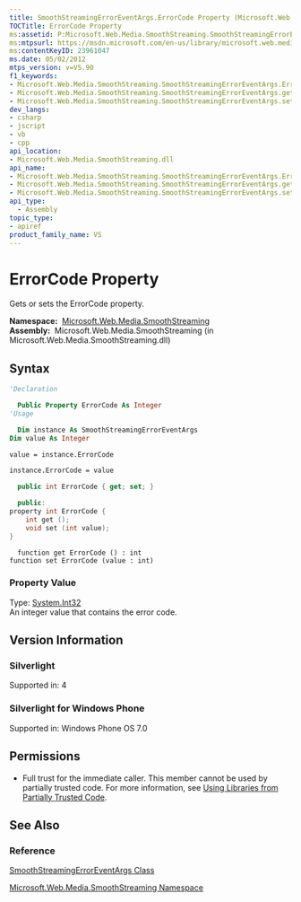 ```yaml
---
title: SmoothStreamingErrorEventArgs.ErrorCode Property (Microsoft.Web.Media.SmoothStreaming)
TOCTitle: ErrorCode Property
ms:assetid: P:Microsoft.Web.Media.SmoothStreaming.SmoothStreamingErrorEventArgs.ErrorCode
ms:mtpsurl: https://msdn.microsoft.com/en-us/library/microsoft.web.media.smoothstreaming.smoothstreamingerroreventargs.errorcode(v=VS.90)
ms:contentKeyID: 23961047
ms.date: 05/02/2012
mtps_version: v=VS.90
f1_keywords:
- Microsoft.Web.Media.SmoothStreaming.SmoothStreamingErrorEventArgs.ErrorCode
- Microsoft.Web.Media.SmoothStreaming.SmoothStreamingErrorEventArgs.get_ErrorCode
- Microsoft.Web.Media.SmoothStreaming.SmoothStreamingErrorEventArgs.set_ErrorCode
dev_langs:
- csharp
- jscript
- vb
- cpp
api_location:
- Microsoft.Web.Media.SmoothStreaming.dll
api_name:
- Microsoft.Web.Media.SmoothStreaming.SmoothStreamingErrorEventArgs.ErrorCode
- Microsoft.Web.Media.SmoothStreaming.SmoothStreamingErrorEventArgs.get_ErrorCode
- Microsoft.Web.Media.SmoothStreaming.SmoothStreamingErrorEventArgs.set_ErrorCode
api_type:
  - Assembly
topic_type:
- apiref
product_family_name: VS
---
```


# ErrorCode Property

Gets or sets the ErrorCode property.

**Namespace:**  [Microsoft.Web.Media.SmoothStreaming](microsoft-web-media-smoothstreaming-namespace_1.md)  
**Assembly:**  Microsoft.Web.Media.SmoothStreaming (in Microsoft.Web.Media.SmoothStreaming.dll)

## Syntax

```vb
'Declaration

  Public Property ErrorCode As Integer
'Usage

  Dim instance As SmoothStreamingErrorEventArgs
Dim value As Integer

value = instance.ErrorCode

instance.ErrorCode = value
```

```csharp
  public int ErrorCode { get; set; }
```

```cpp
  public:
property int ErrorCode {
    int get ();
    void set (int value);
}
```

```jscript
  function get ErrorCode () : int
function set ErrorCode (value : int)
```

### Property Value

Type: [System.Int32](https://msdn.microsoft.com/library/td2s409d)  
An integer value that contains the error code.  

## Version Information

### Silverlight

Supported in: 4  

### Silverlight for Windows Phone

Supported in: Windows Phone OS 7.0  

## Permissions

  - Full trust for the immediate caller. This member cannot be used by partially trusted code. For more information, see [Using Libraries from Partially Trusted Code](https://msdn.microsoft.com/library/8skskf63).

## See Also

### Reference

[SmoothStreamingErrorEventArgs Class](smoothstreamingerroreventargs-class-microsoft-web-media-smoothstreaming_1.md)

[Microsoft.Web.Media.SmoothStreaming Namespace](microsoft-web-media-smoothstreaming-namespace_1.md)

